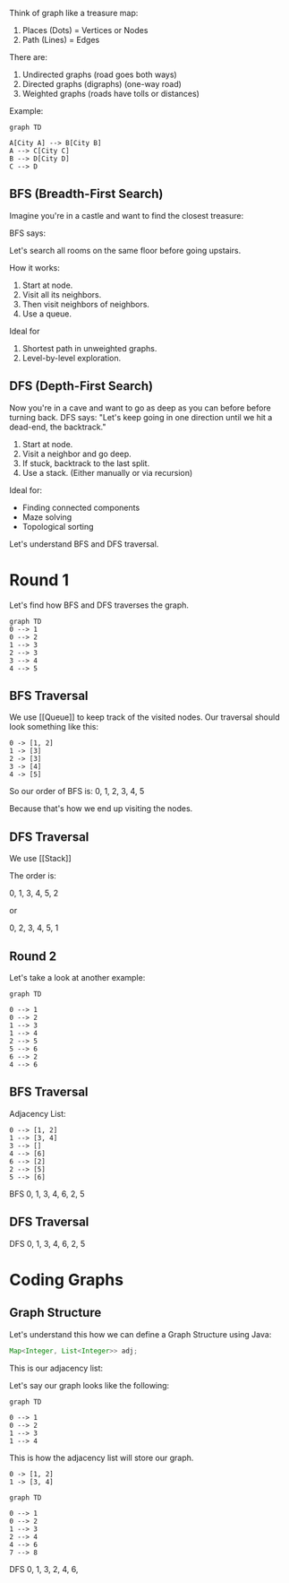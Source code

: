 
Think of graph like a treasure map:
1. Places (Dots) = Vertices or Nodes
2. Path (Lines) = Edges 

There are: 
1. Undirected graphs (road goes both ways)
2. Directed graphs (digraphs) (one-way road)
3. Weighted graphs (roads have tolls or distances)

Example: 

```mermaid
graph TD

A[City A] --> B[City B]
A --> C[City C]
B --> D[City D]
C --> D
```

## BFS (Breadth-First Search)

Imagine you're in a castle and want to find the closest treasure: 

BFS says: 

Let's search all rooms on the same floor before going upstairs. 


How it works: 

1. Start at node. 
2. Visit all its neighbors.
3. Then visit neighbors of neighbors.
4. Use a queue. 


Ideal for 
1. Shortest path in unweighted graphs. 
2. Level-by-level exploration.


## DFS (Depth-First Search)

Now you're in a cave and want to go as deep as you can before before turning back. 
DFS says: 
"Let's keep going in one direction until we hit a dead-end, the backtrack."

1. Start at node. 
2. Visit a neighbor and go deep. 
3. If stuck, backtrack to the last split.
4. Use a stack. (Either manually or via recursion)

Ideal for: 
- Finding connected components 
- Maze solving 
- Topological sorting 

Let's understand BFS and DFS traversal. 
# Round 1 

Let's find how BFS and DFS traverses the graph.

```mermaid
graph TD
0 --> 1
0 --> 2
1 --> 3
2 --> 3
3 --> 4
4 --> 5
```

## BFS Traversal

We use [[Queue]] to keep track of the visited nodes. 
Our traversal should look something like this: 

```
0 -> [1, 2]
1 -> [3]
2 -> [3]
3 -> [4]
4 -> [5]

```

So our order of BFS is: 
0, 1, 2, 3, 4, 5

Because that's how we end up visiting the nodes.


## DFS Traversal

We use [[Stack]] 

The order is: 

0, 1, 3, 4, 5, 2 

or 

0, 2, 3, 4, 5, 1




## Round 2 

Let's take a look at another example: 

```mermaid
graph TD

0 --> 1
0 --> 2
1 --> 3
1 --> 4
2 --> 5
5 --> 6
6 --> 2
4 --> 6
```

## BFS Traversal

Adjacency List: 

```
0 --> [1, 2]
1 --> [3, 4]
3 --> []
4 --> [6]
6 --> [2]
2 --> [5]
5 --> [6]
```

BFS 0, 1, 3, 4, 6, 2, 5


## DFS Traversal

DFS 0, 1, 3, 4, 6, 2, 5



# Coding Graphs
## Graph Structure 

Let's understand this how we can define a Graph Structure using Java: 

```java
Map<Integer, List<Integer>> adj; 
```

This is our adjacency list: 

Let's say our graph looks like the following: 

```mermaid 
graph TD

0 --> 1
0 --> 2
1 --> 3
1 --> 4
```


This is how the adjacency list will store our graph.

```
0 -> [1, 2]
1 -> [3, 4]
```



```mermaid
graph TD

0 --> 1
0 --> 2
1 --> 3
2 --> 4
4 --> 6
7 --> 8 

```

DFS 0, 1, 3, 2, 4, 6, 

